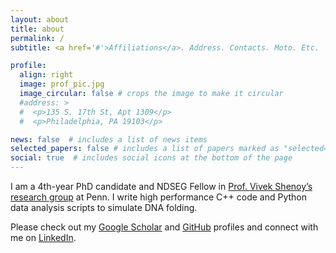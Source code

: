 ```yaml
---
layout: about
title: about
permalink: /
subtitle: <a href='#'>Affiliations</a>. Address. Contacts. Moto. Etc.

profile:
  align: right
  image: prof_pic.jpg
  image_circular: false # crops the image to make it circular
  #address: >
  #  <p>135 S. 17th St, Apt 1309</p>
  #  <p>Philadelphia, PA 19103</p>

news: false  # includes a list of news items
selected_papers: false # includes a list of papers marked as "selected={true}"
social: true  # includes social icons at the bottom of the page
---
```


I am a 4th-year PhD candidate and NDSEG Fellow in [Prof. Vivek Shenoy’s research group](https://shenoy.seas.upenn.edu) at Penn. I write high performance C++ code and Python data analysis scripts to simulate DNA folding.

<!-- Put your address / P.O. box / other info right below your picture. You can also disable any these elements by editing `profile` property of the YAML header of your `_pages/about.md`. Edit `_bibliography/papers.bib` and Jekyll will render your [publications page](/al-folio/publications/) automatically. -->
<!-- Link to your social media connections, too. This theme is set up to use [Font Awesome icons](http://fortawesome.github.io/Font-Awesome/) and [Academicons](https://jpswalsh.github.io/academicons/), like the ones below. Add your Facebook, Twitter, LinkedIn, Google Scholar, or just disable all of them. -->


Please check out my [Google Scholar](https://scholar.google.com/citations?user=ru2X5JIAAAAJ&hl=en&oi=ao) and [GitHub](https://github.com/jglazar) profiles and connect with me on [LinkedIn](https://www.linkedin.com/in/james-glazar-87a85a1ba/).
